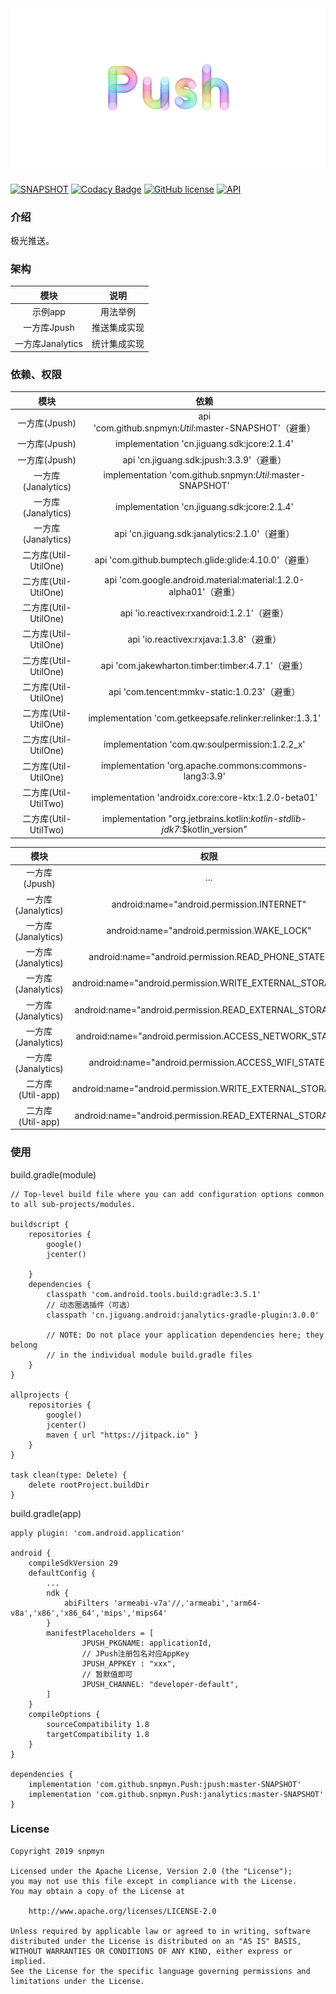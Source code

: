 <div align=center><img src="https://github.com/snpmyn/Push/raw/master/image.png"/></div>

[![SNAPSHOT](https://jitpack.io/v/Jaouan/Revealator.svg)](https://jitpack.io/#snpmyn/Push)
[![Codacy Badge](https://api.codacy.com/project/badge/Grade/a1c9a1b1d1ce4ca7a201ab93492bf6e0)](https://app.codacy.com/project/snpmyn/Push/dashboard)
[![GitHub license](https://img.shields.io/badge/license-Apache%20License%202.0-blue.svg?style=flat)](https://www.apache.org/licenses/LICENSE-2.0)
[![API](https://img.shields.io/badge/API-19%2B-brightgreen.svg?style=flat)](https://android-arsenal.com/api?level=19)

### 介绍
极光推送。

### 架构

| 模块 | 说明 |
|:-:|:-:|
| 示例app | 用法举例 |
| 一方库Jpush | 推送集成实现 |
| 一方库Janalytics | 统计集成实现 |

### 依赖、权限

| 模块 | 依赖 |
|:-:|:-:|
| 一方库(Jpush) | api 'com.github.snpmyn:*Util*:master-SNAPSHOT'（避重）|
| 一方库(Jpush) | implementation 'cn.jiguang.sdk:jcore:2.1.4' |
| 一方库(Jpush) | api 'cn.jiguang.sdk:jpush:3.3.9'（避重）|
| 一方库(Janalytics) | implementation 'com.github.snpmyn:*Util*:master-SNAPSHOT' |
| 一方库(Janalytics) | implementation 'cn.jiguang.sdk:jcore:2.1.4' |
| 一方库(Janalytics) | api 'cn.jiguang.sdk:janalytics:2.1.0'（避重）|
| 二方库(Util-UtilOne) | api 'com.github.bumptech.glide:glide:4.10.0'（避重）|
| 二方库(Util-UtilOne) | api 'com.google.android.material:material:1.2.0-alpha01'（避重）|
| 二方库(Util-UtilOne) | api 'io.reactivex:rxandroid:1.2.1'（避重）|
| 二方库(Util-UtilOne) | api 'io.reactivex:rxjava:1.3.8'（避重）|
| 二方库(Util-UtilOne) | api 'com.jakewharton.timber:timber:4.7.1'（避重）|
| 二方库(Util-UtilOne) | api 'com.tencent:mmkv-static:1.0.23'（避重）|
| 二方库(Util-UtilOne) | implementation 'com.getkeepsafe.relinker:relinker:1.3.1' |
| 二方库(Util-UtilOne) | implementation 'com.qw:soulpermission:1.2.2_x' |
| 二方库(Util-UtilOne) | implementation 'org.apache.commons:commons-lang3:3.9' |
| 二方库(Util-UtilTwo) | implementation 'androidx.core:core-ktx:1.2.0-beta01' |
| 二方库(Util-UtilTwo) | implementation "org.jetbrains.kotlin:*kotlin-stdlib-jdk7*:$kotlin_version" |

| 模块 | 权限 |
|:-:|:-:|
| 一方库(Jpush) | ... |
| 一方库(Janalytics) | android:name="android.permission.INTERNET" |
| 一方库(Janalytics) | android:name="android.permission.WAKE_LOCK" |
| 一方库(Janalytics) | android:name="android.permission.READ_PHONE_STATE" |
| 一方库(Janalytics) | android:name="android.permission.WRITE_EXTERNAL_STORAGE" |
| 一方库(Janalytics) | android:name="android.permission.READ_EXTERNAL_STORAGE" |
| 一方库(Janalytics) | android:name="android.permission.ACCESS_NETWORK_STATE" |
| 一方库(Janalytics) | android:name="android.permission.ACCESS_WIFI_STATE" |
| 二方库(Util-app) | android:name="android.permission.WRITE_EXTERNAL_STORAGE" |
| 二方库(Util-app) | android:name="android.permission.READ_EXTERNAL_STORAGE" |

### 使用
build.gradle(module)
```
// Top-level build file where you can add configuration options common to all sub-projects/modules.

buildscript {
    repositories {
        google()
        jcenter()

    }
    dependencies {
        classpath 'com.android.tools.build:gradle:3.5.1'
        // 动态圈选插件（可选）
        classpath 'cn.jiguang.android:janalytics-gradle-plugin:3.0.0'

        // NOTE: Do not place your application dependencies here; they belong
        // in the individual module build.gradle files
    }
}

allprojects {
    repositories {
        google()
        jcenter()
        maven { url "https://jitpack.io" }
    }
}

task clean(type: Delete) {
    delete rootProject.buildDir
}
```
build.gradle(app)
```
apply plugin: 'com.android.application'

android {
    compileSdkVersion 29
    defaultConfig {
        ...
        ndk {
            abiFilters 'armeabi-v7a'//,'armeabi','arm64-v8a','x86','x86_64','mips','mips64'
        }
        manifestPlaceholders = [
                JPUSH_PKGNAME: applicationId,
                // JPush注册包名对应AppKey
                JPUSH_APPKEY : "xxx",
                // 暂默值即可
                JPUSH_CHANNEL: "developer-default",
        ]
    }  
    compileOptions {
        sourceCompatibility 1.8
        targetCompatibility 1.8
    }
}

dependencies {
    implementation 'com.github.snpmyn.Push:jpush:master-SNAPSHOT'
    implementation 'com.github.snpmyn.Push:janalytics:master-SNAPSHOT'
}
```

### License
```
Copyright 2019 snpmyn

Licensed under the Apache License, Version 2.0 (the "License");
you may not use this file except in compliance with the License.
You may obtain a copy of the License at

    http://www.apache.org/licenses/LICENSE-2.0

Unless required by applicable law or agreed to in writing, software
distributed under the License is distributed on an "AS IS" BASIS,
WITHOUT WARRANTIES OR CONDITIONS OF ANY KIND, either express or implied.
See the License for the specific language governing permissions and
limitations under the License.
```
